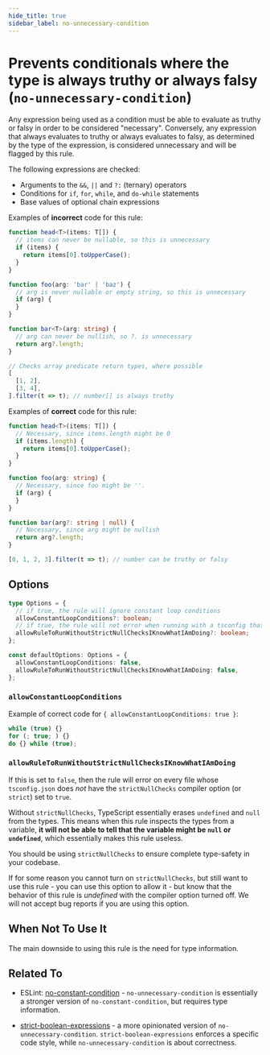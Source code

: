 ```yaml
---
hide_title: true
sidebar_label: no-unnecessary-condition
---
```


# Prevents conditionals where the type is always truthy or always falsy (`no-unnecessary-condition`)

Any expression being used as a condition must be able to evaluate as truthy or falsy in order to be considered "necessary". Conversely, any expression that always evaluates to truthy or always evaluates to falsy, as determined by the type of the expression, is considered unnecessary and will be flagged by this rule.

The following expressions are checked:

- Arguments to the `&&`, `||` and `?:` (ternary) operators
- Conditions for `if`, `for`, `while`, and `do-while` statements
- Base values of optional chain expressions

Examples of **incorrect** code for this rule:

```ts
function head<T>(items: T[]) {
  // items can never be nullable, so this is unnecessary
  if (items) {
    return items[0].toUpperCase();
  }
}

function foo(arg: 'bar' | 'baz') {
  // arg is never nullable or empty string, so this is unnecessary
  if (arg) {
  }
}

function bar<T>(arg: string) {
  // arg can never be nullish, so ?. is unnecessary
  return arg?.length;
}

// Checks array predicate return types, where possible
[
  [1, 2],
  [3, 4],
].filter(t => t); // number[] is always truthy
```

Examples of **correct** code for this rule:

```ts
function head<T>(items: T[]) {
  // Necessary, since items.length might be 0
  if (items.length) {
    return items[0].toUpperCase();
  }
}

function foo(arg: string) {
  // Necessary, since foo might be ''.
  if (arg) {
  }
}

function bar(arg?: string | null) {
  // Necessary, since arg might be nullish
  return arg?.length;
}

[0, 1, 2, 3].filter(t => t); // number can be truthy or falsy
```

## Options

```ts
type Options = {
  // if true, the rule will ignore constant loop conditions
  allowConstantLoopConditions?: boolean;
  // if true, the rule will not error when running with a tsconfig that has strictNullChecks turned **off**
  allowRuleToRunWithoutStrictNullChecksIKnowWhatIAmDoing?: boolean;
};

const defaultOptions: Options = {
  allowConstantLoopConditions: false,
  allowRuleToRunWithoutStrictNullChecksIKnowWhatIAmDoing: false,
};
```

### `allowConstantLoopConditions`

Example of correct code for `{ allowConstantLoopConditions: true }`:

```ts
while (true) {}
for (; true; ) {}
do {} while (true);
```

### `allowRuleToRunWithoutStrictNullChecksIKnowWhatIAmDoing`

If this is set to `false`, then the rule will error on every file whose `tsconfig.json` does _not_ have the `strictNullChecks` compiler option (or `strict`) set to `true`.

Without `strictNullChecks`, TypeScript essentially erases `undefined` and `null` from the types. This means when this rule inspects the types from a variable, **it will not be able to tell that the variable might be `null` or `undefined`**, which essentially makes this rule useless.

You should be using `strictNullChecks` to ensure complete type-safety in your codebase.

If for some reason you cannot turn on `strictNullChecks`, but still want to use this rule - you can use this option to allow it - but know that the behavior of this rule is _undefined_ with the compiler option turned off. We will not accept bug reports if you are using this option.

## When Not To Use It

The main downside to using this rule is the need for type information.

## Related To

- ESLint: [no-constant-condition](https://eslint.org/docs/rules/no-constant-condition) - `no-unnecessary-condition` is essentially a stronger version of `no-constant-condition`, but requires type information.

- [strict-boolean-expressions](./strict-boolean-expressions.md) - a more opinionated version of `no-unnecessary-condition`. `strict-boolean-expressions` enforces a specific code style, while `no-unnecessary-condition` is about correctness.
